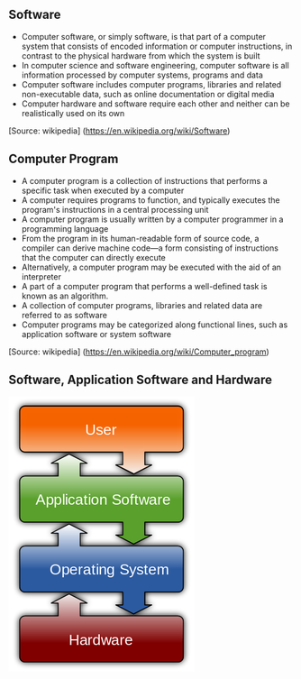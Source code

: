 ## Software
* Computer software, or simply software, is that part of a computer system that consists of encoded information or computer instructions, in contrast to the physical hardware from which the system is built
* In computer science and software engineering, computer software is all information processed by computer systems, programs and data
* Computer software includes computer programs, libraries and related non-executable data, such as online documentation or digital media
* Computer hardware and software require each other and neither can be realistically used on its own

[Source: wikipedia] (https://en.wikipedia.org/wiki/Software)


## Computer Program
* A computer program is a collection of instructions that performs a specific task when executed by a computer
* A computer requires programs to function, and typically executes the program's instructions in a central processing unit
* A computer program is usually written by a computer programmer in a programming language
* From the program in its human-readable form of source code, a compiler can derive machine code—a form consisting of instructions that the computer can directly execute
* Alternatively, a computer program may be executed with the aid of an interpreter
* A part of a computer program that performs a well-defined task is known as an algorithm. 
* A collection of computer programs, libraries and related data are referred to as software
* Computer programs may be categorized along functional lines, such as application software or system software

[Source: wikipedia] (https://en.wikipedia.org/wiki/Computer_program)


## Software, Application Software and Hardware
![](media/software.png)



